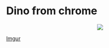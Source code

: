 # Dino from chrome

<p align="center">
  <img src="https://i.imgur.com/udwEo5V.png">
</p>

[Imgur](https://i.imgur.com/udwEo5V.png)
